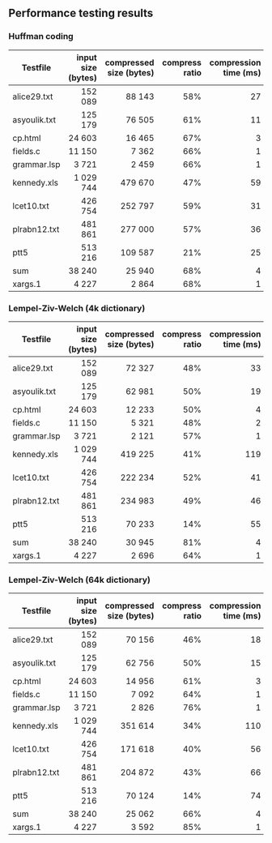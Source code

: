 ## Performance testing results
### Huffman coding
Testfile | input size (bytes) | compressed size (bytes) | compress ratio | compression time (ms) | decompression time (ms)
--- | ---: | ---: | ---: | ---: | ---:
alice29.txt | 152 089 | 88 143 | 58% | 27 | 18
asyoulik.txt | 125 179 | 76 505 | 61% | 11 | 10
cp.html | 24 603 | 16 465 | 67% | 3 | 2
fields.c | 11 150 | 7 362 | 66% | 1 | 1
grammar.lsp | 3 721 | 2 459 | 66% | 1 | 0
kennedy.xls | 1 029 744 | 479 670 | 47% | 59 | 34
lcet10.txt | 426 754 | 252 797 | 59% | 31 | 18
plrabn12.txt | 481 861 | 277 000 | 57% | 36 | 20
ptt5 | 513 216 | 109 587 | 21% | 25 | 13
sum | 38 240 | 25 940 | 68% | 4 | 2
xargs.1 | 4 227 | 2 864 | 68% | 1 | 0

### Lempel-Ziv-Welch (4k dictionary)
Testfile | input size (bytes) | compressed size (bytes) | compress ratio | compression time (ms) | decompression time (ms)
--- | ---: | ---: | ---: | ---: | ---:
alice29.txt | 152 089 | 72 327 | 48% | 33 | 18
asyoulik.txt | 125 179 | 62 981 | 50% | 19 | 12
cp.html | 24 603 | 12 233 | 50% | 4 | 2
fields.c | 11 150 | 5 321 | 48% | 2 | 2
grammar.lsp | 3 721 | 2 121 | 57% | 1 | 0
kennedy.xls | 1 029 744 | 419 225 | 41% | 119 | 48
lcet10.txt | 426 754 | 222 234 | 52% | 41 | 22
plrabn12.txt | 481 861 | 234 983 | 49% | 46 | 22
ptt5 | 513 216 | 70 233 | 14% | 55 | 16
sum | 38 240 | 30 945 | 81% | 4 | 3
xargs.1 | 4 227 | 2 696 | 64% | 1 | 0

### Lempel-Ziv-Welch (64k dictionary)
Testfile | input size (bytes) | compressed size (bytes) | compress ratio | compression time (ms) | decompression time (ms)
--- | ---: | ---: | ---: | ---: | ---:
alice29.txt | 152 089 | 70 156 | 46% | 18 | 9
asyoulik.txt | 125 179 | 62 756 | 50% | 15 | 7
cp.html | 24 603 | 14 956 | 61% | 3 | 2
fields.c | 11 150 | 7 092 | 64% | 1 | 1
grammar.lsp | 3 721 | 2 826 | 76% | 1 | 0
kennedy.xls | 1 029 744 | 351 614 | 34% | 110 | 42
lcet10.txt | 426 754 | 171 618 | 40% | 56 | 25
plrabn12.txt | 481 861 | 204 872 | 43% | 66 | 29
ptt5 | 513 216 | 70 124 | 14% | 74 | 17
sum | 38 240 | 25 062 | 66% | 4 | 3
xargs.1 | 4 227 | 3 592 | 85% | 1 | 0

